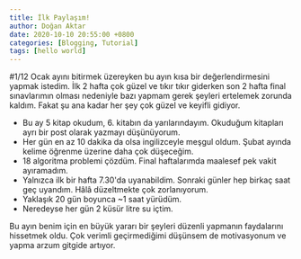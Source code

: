 ```yaml
---
title: İlk Paylaşım!
author: Doğan Aktar
date: 2020-10-10 20:55:00 +0800
categories: [Blogging, Tutorial]
tags: [hello world]
---
```

#1/12
Ocak ayını bitirmek üzereyken bu ayın kısa bir değerlendirmesini yapmak istedim. İlk 2 hafta çok güzel ve tıkır tıkır giderken son 2 hafta final sınavlarımın olması nedeniyle bazı yapmam gerek şeyleri ertelemek zorunda kaldım. Fakat şu ana kadar her şey çok güzel ve keyifli gidiyor. 

- Bu ay 5 kitap okudum, 6. kitabın da yarılarındayım. Okuduğum kitapları ayrı bir post olarak yazmayı düşünüyorum.
- Her gün en az 10 dakika da olsa ingilizceyle meşgul oldum. Şubat ayında kelime öğrenme üzerine daha çok düşeceğim.
- 18 algoritma problemi çözdüm. Final haftalarımda maalesef pek vakit ayıramadım.
- Yalnızca ilk bir hafta 7.30'da uyanabildim. Sonraki günler hep birkaç saat geç uyandım. Hâlâ düzeltmekte çok zorlanıyorum.
- Yaklaşık 20 gün boyunca ~1 saat yürüdüm. 
- Neredeyse her gün 2 küsür litre su içtim.

Bu ayın benim için en büyük yararı bir şeyleri düzenli yapmanın faydalarını hissetmek oldu. Çok verimli geçirmediğimi düşünsem de motivasyonum ve yapma arzum gitgide artıyor. 
